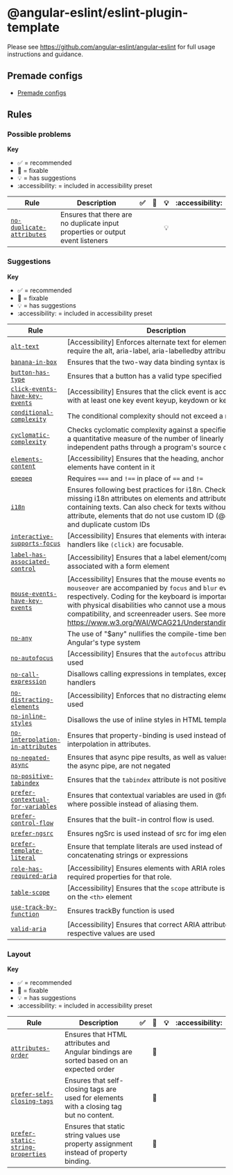 # @angular-eslint/eslint-plugin-template

Please see https://github.com/angular-eslint/angular-eslint for full usage instructions and guidance.

## Premade configs

- [Premade configs](https://github.com/angular-eslint/angular-eslint/blob/main/packages/eslint-plugin-template/src/configs)

## Rules

<!-- begin problems rule list -->

### Possible problems

**Key**

- :white_check_mark: = recommended
- :wrench: = fixable
- :bulb: = has suggestions
- :accessibility: = included in accessibility preset

<!-- prettier-ignore-start -->
| Rule | Description | :white_check_mark: | :wrench: | :bulb: | :accessibility: |
| --- | --- | --- | --- | --- | --- |
| [`no-duplicate-attributes`](https://github.com/angular-eslint/angular-eslint/blob/main/packages/eslint-plugin-template/docs/rules/no-duplicate-attributes.md) | Ensures that there are no duplicate input properties or output event listeners |  |  | :bulb: |  |
<!-- prettier-ignore-end -->

<!-- end problems rule list -->

<!-- begin suggestions rule list -->

### Suggestions

**Key**

- :white_check_mark: = recommended
- :wrench: = fixable
- :bulb: = has suggestions
- :accessibility: = included in accessibility preset

<!-- prettier-ignore-start -->
| Rule | Description | :white_check_mark: | :wrench: | :bulb: | :accessibility: |
| --- | --- | --- | --- | --- | --- |
| [`alt-text`](https://github.com/angular-eslint/angular-eslint/blob/main/packages/eslint-plugin-template/docs/rules/alt-text.md) | [Accessibility] Enforces alternate text for elements which require the alt, aria-label, aria-labelledby attributes. |  |  |  | :accessibility: |
| [`banana-in-box`](https://github.com/angular-eslint/angular-eslint/blob/main/packages/eslint-plugin-template/docs/rules/banana-in-box.md) | Ensures that the two-way data binding syntax is correct | :white_check_mark: | :wrench: |  |  |
| [`button-has-type`](https://github.com/angular-eslint/angular-eslint/blob/main/packages/eslint-plugin-template/docs/rules/button-has-type.md) | Ensures that a button has a valid type specified |  |  |  |  |
| [`click-events-have-key-events`](https://github.com/angular-eslint/angular-eslint/blob/main/packages/eslint-plugin-template/docs/rules/click-events-have-key-events.md) | [Accessibility] Ensures that the click event is accompanied with at least one key event keyup, keydown or keypress. |  |  |  | :accessibility: |
| [`conditional-complexity`](https://github.com/angular-eslint/angular-eslint/blob/main/packages/eslint-plugin-template/docs/rules/conditional-complexity.md) | The conditional complexity should not exceed a rational limit |  |  |  |  |
| [`cyclomatic-complexity`](https://github.com/angular-eslint/angular-eslint/blob/main/packages/eslint-plugin-template/docs/rules/cyclomatic-complexity.md) | Checks cyclomatic complexity against a specified limit. It is a quantitative measure of the number of linearly independent paths through a program's source code |  |  |  |  |
| [`elements-content`](https://github.com/angular-eslint/angular-eslint/blob/main/packages/eslint-plugin-template/docs/rules/elements-content.md) | [Accessibility] Ensures that the heading, anchor and button elements have content in it |  |  |  | :accessibility: |
| [`eqeqeq`](https://github.com/angular-eslint/angular-eslint/blob/main/packages/eslint-plugin-template/docs/rules/eqeqeq.md) | Requires `===` and `!==` in place of `==` and `!=` | :white_check_mark: | :wrench: | :bulb: |  |
| [`i18n`](https://github.com/angular-eslint/angular-eslint/blob/main/packages/eslint-plugin-template/docs/rules/i18n.md) | Ensures following best practices for i18n. Checks for missing i18n attributes on elements and attributes containing texts. Can also check for texts without i18n attribute, elements that do not use custom ID (@@) feature and duplicate custom IDs |  | :wrench: | :bulb: |  |
| [`interactive-supports-focus`](https://github.com/angular-eslint/angular-eslint/blob/main/packages/eslint-plugin-template/docs/rules/interactive-supports-focus.md) | [Accessibility] Ensures that elements with interactive handlers like `(click)` are focusable. |  |  |  | :accessibility: |
| [`label-has-associated-control`](https://github.com/angular-eslint/angular-eslint/blob/main/packages/eslint-plugin-template/docs/rules/label-has-associated-control.md) | [Accessibility] Ensures that a label element/component is associated with a form element |  |  |  | :accessibility: |
| [`mouse-events-have-key-events`](https://github.com/angular-eslint/angular-eslint/blob/main/packages/eslint-plugin-template/docs/rules/mouse-events-have-key-events.md) | [Accessibility] Ensures that the mouse events `mouseout` and `mouseover` are accompanied by `focus` and `blur` events respectively. Coding for the keyboard is important for users with physical disabilities who cannot use a mouse, AT compatibility, and screenreader users. See more at https://www.w3.org/WAI/WCAG21/Understanding/keyboard |  |  |  | :accessibility: |
| [`no-any`](https://github.com/angular-eslint/angular-eslint/blob/main/packages/eslint-plugin-template/docs/rules/no-any.md) | The use of "$any" nullifies the compile-time benefits of Angular's type system |  |  | :bulb: |  |
| [`no-autofocus`](https://github.com/angular-eslint/angular-eslint/blob/main/packages/eslint-plugin-template/docs/rules/no-autofocus.md) | [Accessibility] Ensures that the `autofocus` attribute is not used |  | :wrench: |  | :accessibility: |
| [`no-call-expression`](https://github.com/angular-eslint/angular-eslint/blob/main/packages/eslint-plugin-template/docs/rules/no-call-expression.md) | Disallows calling expressions in templates, except for output handlers |  |  |  |  |
| [`no-distracting-elements`](https://github.com/angular-eslint/angular-eslint/blob/main/packages/eslint-plugin-template/docs/rules/no-distracting-elements.md) | [Accessibility] Enforces that no distracting elements are used |  | :wrench: |  | :accessibility: |
| [`no-inline-styles`](https://github.com/angular-eslint/angular-eslint/blob/main/packages/eslint-plugin-template/docs/rules/no-inline-styles.md) | Disallows the use of inline styles in HTML templates |  |  |  |  |
| [`no-interpolation-in-attributes`](https://github.com/angular-eslint/angular-eslint/blob/main/packages/eslint-plugin-template/docs/rules/no-interpolation-in-attributes.md) | Ensures that property-binding is used instead of interpolation in attributes. |  |  |  |  |
| [`no-negated-async`](https://github.com/angular-eslint/angular-eslint/blob/main/packages/eslint-plugin-template/docs/rules/no-negated-async.md) | Ensures that async pipe results, as well as values used with the async pipe, are not negated | :white_check_mark: |  | :bulb: |  |
| [`no-positive-tabindex`](https://github.com/angular-eslint/angular-eslint/blob/main/packages/eslint-plugin-template/docs/rules/no-positive-tabindex.md) | Ensures that the `tabindex` attribute is not positive |  |  | :bulb: |  |
| [`prefer-contextual-for-variables`](https://github.com/angular-eslint/angular-eslint/blob/main/packages/eslint-plugin-template/docs/rules/prefer-contextual-for-variables.md) | Ensures that contextual variables are used in @for blocks where possible instead of aliasing them. |  | :wrench: |  |  |
| [`prefer-control-flow`](https://github.com/angular-eslint/angular-eslint/blob/main/packages/eslint-plugin-template/docs/rules/prefer-control-flow.md) | Ensures that the built-in control flow is used. |  |  |  |  |
| [`prefer-ngsrc`](https://github.com/angular-eslint/angular-eslint/blob/main/packages/eslint-plugin-template/docs/rules/prefer-ngsrc.md) | Ensures ngSrc is used instead of src for img elements |  |  |  |  |
| [`prefer-template-literal`](https://github.com/angular-eslint/angular-eslint/blob/main/packages/eslint-plugin-template/docs/rules/prefer-template-literal.md) | Ensure that template literals are used instead of concatenating strings or expressions |  | :wrench: |  |  |
| [`role-has-required-aria`](https://github.com/angular-eslint/angular-eslint/blob/main/packages/eslint-plugin-template/docs/rules/role-has-required-aria.md) | [Accessibility] Ensures elements with ARIA roles have all required properties for that role. |  |  | :bulb: | :accessibility: |
| [`table-scope`](https://github.com/angular-eslint/angular-eslint/blob/main/packages/eslint-plugin-template/docs/rules/table-scope.md) | [Accessibility] Ensures that the `scope` attribute is only used on the `<th>` element |  | :wrench: |  | :accessibility: |
| [`use-track-by-function`](https://github.com/angular-eslint/angular-eslint/blob/main/packages/eslint-plugin-template/docs/rules/use-track-by-function.md) | Ensures trackBy function is used |  |  |  |  |
| [`valid-aria`](https://github.com/angular-eslint/angular-eslint/blob/main/packages/eslint-plugin-template/docs/rules/valid-aria.md) | [Accessibility] Ensures that correct ARIA attributes and respective values are used |  |  | :bulb: | :accessibility: |
<!-- prettier-ignore-end -->

<!-- end suggestions rule list -->

<!-- begin layout rule list -->

### Layout

**Key**

- :white_check_mark: = recommended
- :wrench: = fixable
- :bulb: = has suggestions
- :accessibility: = included in accessibility preset

<!-- prettier-ignore-start -->
| Rule | Description | :white_check_mark: | :wrench: | :bulb: | :accessibility: |
| --- | --- | --- | --- | --- | --- |
| [`attributes-order`](https://github.com/angular-eslint/angular-eslint/blob/main/packages/eslint-plugin-template/docs/rules/attributes-order.md) | Ensures that HTML attributes and Angular bindings are sorted based on an expected order |  | :wrench: |  |  |
| [`prefer-self-closing-tags`](https://github.com/angular-eslint/angular-eslint/blob/main/packages/eslint-plugin-template/docs/rules/prefer-self-closing-tags.md) | Ensures that self-closing tags are used for elements with a closing tag but no content. |  | :wrench: |  |  |
| [`prefer-static-string-properties`](https://github.com/angular-eslint/angular-eslint/blob/main/packages/eslint-plugin-template/docs/rules/prefer-static-string-properties.md) | Ensures that static string values use property assignment instead of property binding. |  | :wrench: |  |  |
<!-- prettier-ignore-end -->

<!-- end layout rule list -->

<!-- begin deprecated rule list -->

<!-- end deprecated rule list -->
